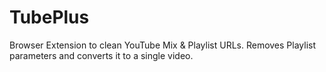 # TubePlus

Browser Extension to clean YouTube Mix & Playlist URLs. Removes Playlist parameters and converts it to a single video.
